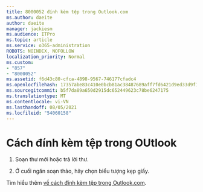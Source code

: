 ```yaml
---
title: 8000052 đính kèm tệp trong Outlook.com
ms.author: daeite
author: daeite
manager: jackiesm
ms.audience: ITPro
ms.topic: article
ms.service: o365-administration
ROBOTS: NOINDEX, NOFOLLOW
localization_priority: Normal
ms.custom:
- "857"
- "8000052"
ms.assetid: f6d43c80-cfca-4898-9567-746177cfadc4
ms.openlocfilehash: 17357abe83c410e0bcb81ac38487689aff7fd6421d9ed33d9f10576721b71d3f
ms.sourcegitcommit: b5f7da89a650d2915dc652449623c78be6247175
ms.translationtype: MT
ms.contentlocale: vi-VN
ms.lasthandoff: 08/05/2021
ms.locfileid: "54060158"
---
```

# <a name="how-to-attach-files-in-outlook"></a>Cách đính kèm tệp trong OUtlook 

1. Soạn thư mới hoặc trả lời thư.

2. Ở cuối ngăn soạn thảo, hãy chọn biểu tượng kẹp giấy.

Tìm hiểu thêm [về cách đính kèm tệp trong Outlook.com](https://go.microsoft.com/fwlink/p/?linkid=2001702&amp;clcid=0x409).
  